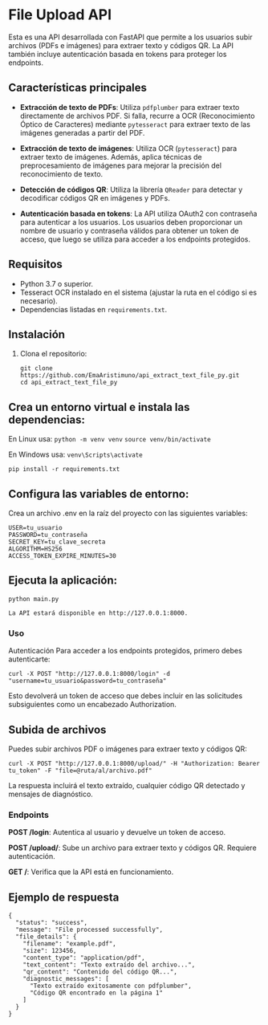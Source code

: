 # File Upload API

Esta es una API desarrollada con FastAPI que permite a los usuarios subir archivos (PDFs e imágenes) para extraer texto y códigos QR. La API también incluye autenticación basada en tokens para proteger los endpoints.

## Características principales

- **Extracción de texto de PDFs**: Utiliza `pdfplumber` para extraer texto directamente de archivos PDF. Si falla, recurre a OCR (Reconocimiento Óptico de Caracteres) mediante `pytesseract` para extraer texto de las imágenes generadas a partir del PDF.
  
- **Extracción de texto de imágenes**: Utiliza OCR (`pytesseract`) para extraer texto de imágenes. Además, aplica técnicas de preprocesamiento de imágenes para mejorar la precisión del reconocimiento de texto.

- **Detección de códigos QR**: Utiliza la librería `QReader` para detectar y decodificar códigos QR en imágenes y PDFs.

- **Autenticación basada en tokens**: La API utiliza OAuth2 con contraseña para autenticar a los usuarios. Los usuarios deben proporcionar un nombre de usuario y contraseña válidos para obtener un token de acceso, que luego se utiliza para acceder a los endpoints protegidos.

## Requisitos

- Python 3.7 o superior.
- Tesseract OCR instalado en el sistema (ajustar la ruta en el código si es necesario).
- Dependencias listadas en `requirements.txt`.

## Instalación

1. Clona el repositorio:

   ```
   git clone https://github.com/EmaAristimuno/api_extract_text_file_py.git
   cd api_extract_text_file_py
   ```

## Crea un entorno virtual e instala las dependencias:

En Linux usa:
    `python -m venv venv`
    `source venv/bin/activate ` 

 En Windows usa: 
    `venv\Scripts\activate`



`pip install -r requirements.txt`

## Configura las variables de entorno:

Crea un archivo .env en la raíz del proyecto con las siguientes variables:

````
USER=tu_usuario
PASSWORD=tu_contraseña
SECRET_KEY=tu_clave_secreta
ALGORITHM=HS256
ACCESS_TOKEN_EXPIRE_MINUTES=30
````

## Ejecuta la aplicación:
 
`python main.py`

    La API estará disponible en http://127.0.0.1:8000.
### Uso
Autenticación
Para acceder a los endpoints protegidos, primero debes autenticarte:

`curl -X POST "http://127.0.0.1:8000/login" -d "username=tu_usuario&password=tu_contraseña"`

Esto devolverá un token de acceso que debes incluir en las solicitudes subsiguientes como un encabezado Authorization.

## Subida de archivos
Puedes subir archivos PDF o imágenes para extraer texto y códigos QR:

`curl -X POST "http://127.0.0.1:8000/upload/" -H "Authorization: Bearer tu_token" -F "file=@ruta/al/archivo.pdf"`

La respuesta incluirá el texto extraído, cualquier código QR detectado y mensajes de diagnóstico.

### Endpoints
**POST /login**: Autentica al usuario y devuelve un token de acceso.

**POST /upload/**: Sube un archivo para extraer texto y códigos QR. Requiere autenticación.

**GET /**: Verifica que la API está en funcionamiento.

## Ejemplo de respuesta
```
{
  "status": "success",
  "message": "File processed successfully",
  "file_details": {
    "filename": "example.pdf",
    "size": 123456,
    "content_type": "application/pdf",
    "text_content": "Texto extraído del archivo...",
    "qr_content": "Contenido del código QR...",
    "diagnostic_messages": [
      "Texto extraído exitosamente con pdfplumber",
      "Código QR encontrado en la página 1"
    ]
  }
}
```